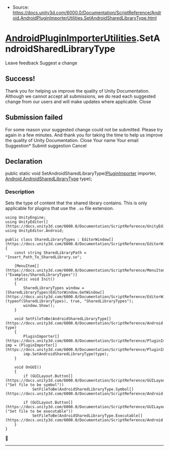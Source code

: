 * Source: https://docs.unity3d.com/6000.0/Documentation/ScriptReference/Android.AndroidPluginImporterUtilities.SetAndroidSharedLibraryType.html

#  [AndroidPluginImporterUtilities](https://docs.unity3d.com/6000.0/Documentation/ScriptReference/Android.AndroidPluginImporterUtilities.html).SetAndroidSharedLibraryType
Leave feedback
Suggest a change
## Success!
Thank you for helping us improve the quality of Unity Documentation. Although we cannot accept all submissions, we do read each suggested change from our users and will make updates where applicable.
Close
## Submission failed
For some reason your suggested change could not be submitted. Please <a>try again</a> in a few minutes. And thank you for taking the time to help us improve the quality of Unity Documentation.
Close
Your name Your email Suggestion* Submit suggestion
Cancel
## Declaration
public static void SetAndroidSharedLibraryType([PluginImporter](https://docs.unity3d.com/6000.0/Documentation/ScriptReference/PluginImporter.html) importer, [Android.AndroidSharedLibraryType](https://docs.unity3d.com/6000.0/Documentation/ScriptReference/Android.AndroidSharedLibraryType.html) type); 
### Description
Sets the type of content that the shared library contains.
This is only applicable for plugins that use the `.so` file extension.
```
using UnityEngine;
using UnityEditor[](https://docs.unity3d.com/6000.0/Documentation/ScriptReference/UnityEditor.html);
using UnityEditor.Android;  
  
public class SharedLibraryTypes : EditorWindow[](https://docs.unity3d.com/6000.0/Documentation/ScriptReference/EditorWindow.html)
{
    const string SharedLibraryPath = "Insert_Path_To_SharedLibrary.so";  
  
    [MenuItem[](https://docs.unity3d.com/6000.0/Documentation/ScriptReference/MenuItem.html)("Examples/SharedLibraryTypes")]
    static void Init()
    {
        SharedLibraryTypes window = (SharedLibraryTypes)EditorWindow.GetWindow[](https://docs.unity3d.com/6000.0/Documentation/ScriptReference/EditorWindow.GetWindow.html)(typeof(SharedLibraryTypes), true, "SharedLibraryTypes");
        window.Show();
    }  
  
    void SetFileToBe(AndroidSharedLibraryType[](https://docs.unity3d.com/6000.0/Documentation/ScriptReference/Android.AndroidSharedLibraryType.html) type)
    {
        PluginImporter[](https://docs.unity3d.com/6000.0/Documentation/ScriptReference/PluginImporter.html) imp = (PluginImporter[](https://docs.unity3d.com/6000.0/Documentation/ScriptReference/PluginImporter.html))PluginImporter.GetAtPath(SharedLibraryPath);
        imp.SetAndroidSharedLibraryType(type);
    }  
  
    void OnGUI()
    {
        if (GUILayout.Button[](https://docs.unity3d.com/6000.0/Documentation/ScriptReference/GUILayout.Button.html)("Set file to be symbol"))
            SetFileToBe(AndroidSharedLibraryType.Symbol[](https://docs.unity3d.com/6000.0/Documentation/ScriptReference/Android.AndroidSharedLibraryType.Symbol.html));  
  
        if (GUILayout.Button[](https://docs.unity3d.com/6000.0/Documentation/ScriptReference/GUILayout.Button.html)("Set file to be executable"))
            SetFileToBe(AndroidSharedLibraryType.Executable[](https://docs.unity3d.com/6000.0/Documentation/ScriptReference/Android.AndroidSharedLibraryType.Executable.html));
    }
}

```

* * *
